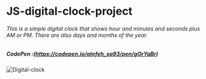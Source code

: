 # JS-digital-clock-project

###### This is a simple digital clock that shows hour and minutes and seconds plus AM or PM. There are also days and months of the year.

##### CodePen :(https://codepen.io/atefeh_sa93/pen/gOrYqBr)


![Digital-clock](https://user-images.githubusercontent.com/47238838/89653293-0c5c4600-d8dc-11ea-91e6-5e1dc2bcafba.png)



